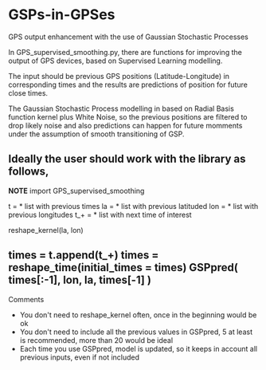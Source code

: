 # GSPs-in-GPSes
GPS output enhancement with the use of Gaussian Stochastic Processes

In GPS_supervised_smoothing.py, there are functions for improving the output of GPS devices, based on Supervised Learning modelling. 

The input should be previous GPS positions (Latitude-Longitude) in corresponding times and the results are predictions of position for future close times. 

The Gaussian Stochastic Process modelling in based on Radial Basis function kernel plus White Noise, so the previous positions are filtered to drop likely noise and also predictions can happen for future momments under the assumption of smooth transitioning of GSP.

Ideally the user should work with the library as follows,
---
**NOTE**
import GPS_supervised_smoothing

t = * list with previous times
la = * list with previous latituded
lon = * list with previous longitudes
t_+ = * list with next time of interest

reshape_kernel(la, lon) 

times = t.append(t_+) 
times = reshape_time(initial_times = times)
GSPpred( times[:-1], lon, la, times[-1] ) 
---

Comments
- You don't need to reshape_kernel often, once in the beginning would be ok
- You don't need to include all the previous values in GSPpred, 5 at least is recommended, more than 20 would be ideal
- Each time you use GSPpred, model is updated, so it keeps in account all previous inputs, even if not included
